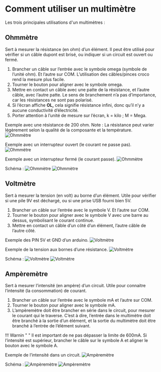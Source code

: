 
# Comment utiliser un multimètre

Les trois principales utilisations d'un multimètres :

## Ohmmètre

Sert à mesurer la résistance (en ohm) d’un élément. Il peut être utilisé pour vérifier si un câble dupont est brisé, ou indiquer si un circuit est ouvert ou fermé.

1. Brancher un câble sur l’entrée avec le symbole omega (symbole de l’unité ohm). Et l’autre sur COM. L’utilisation des câbles/pinces croco rend la mesure plus facile.
2. Tourner le bouton pour aligner avec le symbole omega.
3. Mettre en contact un câble avec une patte de la résistance, et l’autre câble, avec l’autre patte. Le sens de branchement n’a pas d’importance, car les résistances ne sont pas polarisé.
4. Si l’écran affiche **OL,** cela signifie résistance infini, donc qu’il n’y a aucune conductivité d’électricité. 
5. Porter attention à l’unité de mesure sur l’écran, k = kilo ; M = Mega.

Exemple avec une résistance de 200 ohm. Note : La résistance peut varier légèrement selon la qualité de la composante et la température.
![Ohmmètre](../../assets/images/creatives/multimetre1.webp)

Exemple avec un interrupteur ouvert (le courant ne passe pas).
![Ohmmètre](../../assets/images/creatives/multimetre2.webp)

Exemple avec un interrupteur fermé (le courant passe).
![Ohmmètre](../../assets/images/creatives/multimetre3.webp)

Schéma : 
![Ohmmètre](../../assets/images/creatives/multimetre4.webp)
![Ohmmètre](../../assets/images/creatives/multimetre5.webp)

## Voltmètre

Sert à mesurer la tension (en volt) au borne d’un élément. Utile pour vérifier si une pile 9V est déchargé, ou si une prise USB fourni bien 5V.

1. Brancher un câble sur l’entrée avec le symbole V. Et l’autre sur COM.
2. Tourner le bouton pour aligner avec le symbole V avec une barre au dessus, symbolisant le courant continue.
3. Mettre en contact un câble d’un côté d’un élément, l’autre câble de l’autre côté.

Exemple des PIN 5V et GND d’un arduino.
![Voltmètre](../../assets/images/creatives/multimetre6.webp)

Exemple de la tension aux bornes d’une résistance.
![Voltmètre](../../assets/images/creatives/multimetre7.webp)

Schéma :
![Voltmètre](../../assets/images/creatives/multimetre8.webp)
![Voltmètre](../../assets/images/creatives/multimetre9.webp)

## Ampèremètre

Sert à mesurer l’intensité (en ampère) d’un circuit. Utile pour connaitre l’intensité (la consommation) de courant. 

1. Brancher un câble sur l’entrée avec le symbole mA et l’autre sur COM.
2. Tourner le bouton pour aligner avec le symbole mA.
3. L’ampèremètre doit être brancher en série dans le circuit, pour mesurer le courant qui le traverse. C’est à dire, l’entrée dans le multimètre doit être branché à la sortie d’un élément, et la sortie du multimètre doit être branché à l’entrée de l’élément suivant.

!!! Warnin " "
  Il est important de ne pas dépasser la limite de 600mA. Si l’intensité est supérieur, brancher le câble sur le symbole A et aligner le bouton avec le symbole A.

Exemple de l’intensité dans un circuit.
![Ampèremètre](../../assets/images/creatives/multimetre10.webp)

Schéma :
![Ampèremètre](../../assets/images/creatives/multimetre11.webp)
![Ampèremètre](../../assets/images/creatives/multimetre12.webp)
